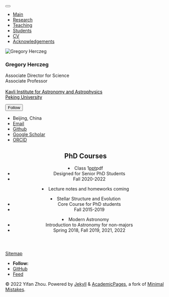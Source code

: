 <!doctype html><html lang="en" class="no-js"><head><meta charset="utf-8"> <!-- begin SEO --><title>Gregory Herczeg</title><meta property="og:locale" content="en-US"><meta property="og:site_name" content="Gregory Herczeg Homepage"><meta property="og:title" content="Welcome to my website!"><link rel="canonical" href="https://gherczeg.github.io/"><meta property="og:url" content="https://gherczeg.github.io/"><meta property="og:description" content="About me"> <script type="application/ld+json"> { "@context" : "http://schema.org", "@type" : "Person", "name" : "Gregory J. Herczeg", "url" : "https://gherczeg.github.io/", "sameAs" : null } </script> <!-- end SEO --><link href="https://gherczeg.github.io/" type="application/atom+xml" rel="alternate" title="Gregory Herczeg"> <!-- http://t.co/dKP3o1e --><meta name="HandheldFriendly" content="True"><meta name="MobileOptimized" content="320"><meta name="viewport" content="width=device-width, initial-scale=1.0"> <script> document.documentElement.className = document.documentElement.className.replace(/\bno-js\b/g, '') + ' js '; </script> <!-- For all browsers --><link rel="stylesheet" href="https://yifanzhou.space/assets/css/main.css"><meta http-equiv="cleartype" content="on"> <!-- start custom head snippets --><link rel="apple-touch-icon" sizes="57x57" href="https://yifanzhou.space/images/apple-touch-icon-57x57.png?v=M44lzPylqQ"><link rel="apple-touch-icon" sizes="60x60" href="https://yifanzhou.space/images/apple-touch-icon-60x60.png?v=M44lzPylqQ"><link rel="apple-touch-icon" sizes="72x72" href="https://yifanzhou.space/images/apple-touch-icon-72x72.png?v=M44lzPylqQ"><link rel="apple-touch-icon" sizes="76x76" href="https://yifanzhou.space/images/apple-touch-icon-76x76.png?v=M44lzPylqQ"><link rel="apple-touch-icon" sizes="114x114" href="https://yifanzhou.space/images/apple-touch-icon-114x114.png?v=M44lzPylqQ"><link rel="apple-touch-icon" sizes="120x120" href="https://yifanzhou.space/images/apple-touch-icon-120x120.png?v=M44lzPylqQ"><link rel="apple-touch-icon" sizes="144x144" href="https://yifanzhou.space/images/apple-touch-icon-144x144.png?v=M44lzPylqQ"><link rel="apple-touch-icon" sizes="152x152" href="https://yifanzhou.space/images/apple-touch-icon-152x152.png?v=M44lzPylqQ"><link rel="apple-touch-icon" sizes="180x180" href="https://yifanzhou.space/images/apple-touch-icon-180x180.png?v=M44lzPylqQ"><link rel="icon" type="image/png" href="https://yifanzhou.space/images/favicon-32x32.png?v=M44lzPylqQ" sizes="32x32"><link rel="icon" type="image/png" href="https://yifanzhou.space/images/android-chrome-192x192.png?v=M44lzPylqQ" sizes="192x192"><link rel="icon" type="image/png" href="https://yifanzhou.space/images/favicon-96x96.png?v=M44lzPylqQ" sizes="96x96"><link rel="icon" type="image/png" href="https://yifanzhou.space/images/favicon-16x16.png?v=M44lzPylqQ" sizes="16x16"><link rel="manifest" href="https://yifanzhou.space/images/manifest.json?v=M44lzPylqQ"><link rel="mask-icon" href="https://yifanzhou.space/images/safari-pinned-tab.svg?v=M44lzPylqQ" color="#000000"><link rel="shortcut icon" href="/images/favicon.ico?v=M44lzPylqQ"><meta name="msapplication-TileColor" content="#000000"><meta name="msapplication-TileImage" content="https://yifanzhou.space/images/mstile-144x144.png?v=M44lzPylqQ"><meta name="msapplication-config" content="https://yifanzhou.space/images/browserconfig.xml?v=M44lzPylqQ"><meta name="theme-color" content="#ffffff"><link rel="stylesheet" href="https://yifanzhou.space/assets/css/academicons.css"/> <script type="text/x-mathjax-config"> MathJax.Hub.Config({ TeX: { equationNumbers: { autoNumber: "all" } } }); </script> <script type="text/x-mathjax-config"> MathJax.Hub.Config({ tex2jax: { inlineMath: [ ['$','$'], ["\\(","\\)"] ], processEscapes: true } }); </script> <script src='https://cdnjs.cloudflare.com/ajax/libs/mathjax/2.7.4/latest.js?config=TeX-MML-AM_CHTML' async></script> <!-- end custom head snippets --></head>
<body> <!--[if lt IE 9]><div class="notice--danger align-center" style="margin: 0;">You are using an <strong>outdated</strong> browser. Please <a href="http://browsehappy.com/">upgrade your browser</a> to improve your experience.</div><![endif]--><div class="masthead"><div class="masthead__inner-wrap"><div class="masthead__menu"><nav id="site-nav" class="greedy-nav"> <button><div class="navicon"></div></button><ul class="visible-links"><li class="masthead__menu-item masthead__menu-item--lg"><a href="https://gherczeg.github.io/">Main</a></li><li class="masthead__menu-item"><a href="https://gherczeg.github.io/research/">Research</a>
</li><li class="masthead__menu-item"><a href="https://gherczeg.github.io/teaching/">Teaching</a></li><li class="masthead__menu-item"><a href="https://gherczeg.github.io/students/">Students</a></li><li class="masthead__menu-item"><a href="https://gherczeg.github.io/cv/">CV</a></li>
<li class="masthead__menu-item"><a href="https://gherczeg.github.io/publications/">Acknowledgements</a></li>
</ul><ul class="hidden-links hidden"></ul></nav></div></div></div><div id="main" role="main"><div class="sidebar sticky"><div itemscope itemtype="http://schema.org/Person"><div class="author__avatar"> <img src="https://gherczeg.github.io/images/herczeg_pkuphoto.jpg" class="author__avatar" alt="Gregory Herczeg"></div><div class="author__content"><h3 class="author__name">Gregory Herczeg</h3><p class="author__bio">Associate Director for Science <br>Associate Professor<br><br> <a style='color: black;' href='https://kiaa.pku.edu.cn/'> Kavli Institute for Astronomy and Astrophysics<br> Peking University</a></p></div><div class="author__urls-wrapper"> <button class="btn btn--inverse">Follow</button><ul class="author__urls social-icons"><li><i class="fa fa-fw fa-map-marker" aria-hidden="true"></i> Beijing, China</li><li><a href="mailto:gherczeg1@gmail.com"><i class="fas fa-fw fa-envelope" aria-hidden="true"></i> Email</a></li><li><a href="https://github.com/gherczeg"><i class="fab fa-fw fa-github" aria-hidden="true"></i> Github</a></li><li><a href="https://scholar.google.com/citations?user=dUkUEzkAAAAJ&hl=en"><i class="fas fa-fw fa-graduation-cap"></i> Google Scholar</a></li><li><a href="https://orcid.org/0000-0002-7154-6065"><i class="ai ai-orcid-square ai-fw"></i> ORCID</a></li></ul></div></div></div>
<article class="page" itemscope itemtype="http://schema.org/CreativeWork"><meta itemprop="headline" content="Welcome to my website!"><meta itemprop="description" content="About me"><div class="page__inner-wrap"><header><h1 class="page__title" itemprop="headline">
 <h1 id="work-experience">PhD Courses</h1>
  <li>Class 1<a href="https://gherczeg.github.io/teaching/writing_class1_2023github.pptx">ppt</a>pdf
  <ul><li>Designed for Senior PhD Students</li>
  <li>Fall 2020-2022</li></ul>
  <li>Lecture notes and homeworks coming</li></ul>
  <p>
  <li>Stellar Structure and Evolution
  <ul><li>Core Course for PhD students</li>
  <li>Fall 2015-2019</li></ul>
  <p>
 <li>Modern Astronomy
  <ul><li>Introduction to Astronomy for non-majors</li>
  <li>Spring 2018, Fall 2019, 2021, 2022</li></ul>
  </li>
</em></p></li></ul></div></div><div class="page__footer"><footer> <!-- start custom footer snippets --> <a href="/sitemap/">Sitemap</a> <!-- end custom footer snippets --><div class="page__footer-follow"><ul class="social-icons"><li><strong>Follow:</strong></li><li><a href="http://github.com/yifzhou"><i class="fab fa-github" aria-hidden="true"></i> GitHub</a></li><li><a href="https://yifanzhou.space/feed.xml"><i class="fa fa-fw fa-rss-square" aria-hidden="true"></i> Feed</a></li></ul></div><div class="page__footer-copyright">&copy; 2022 Yifan Zhou. Powered by <a href="http://jekyllrb.com" rel="nofollow">Jekyll</a> &amp; <a href="https://github.com/academicpages/academicpages.github.io">AcademicPages</a>, a fork of <a href="https://mademistakes.com/work/minimal-mistakes-jekyll-theme/" rel="nofollow">Minimal Mistakes</a>.</div></footer></div><script src="https://yifanzhou.space/assets/js/main.min.js"></script> <script> (function(i,s,o,g,r,a,m){i['GoogleAnalyticsObject']=r;i[r]=i[r]||function(){ (i[r].q=i[r].q||[]).push(arguments)},i[r].l=1*new Date();a=s.createElement(o), m=s.getElementsByTagName(o)[0];a.async=1;a.src=g;m.parentNode.insertBefore(a,m) })(window,document,'script','//www.google-analytics.com/analytics.js','ga'); ga('create', '', 'auto'); ga('send', 'pageview'); </script></body></html>
